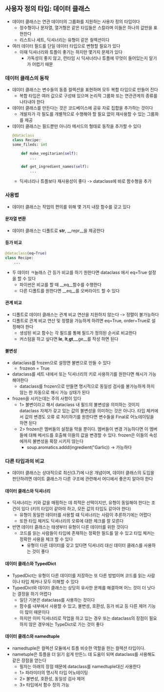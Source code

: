 ## 사용자 정의 타입: 데이터 클래스

- 데이터 클래스는 연관 데이터의 그룹화를 지원하는 사용자 정의 타입이다
    - 정수형이나 문자열, 열거형은 같은 타입들은 스칼라며 이들은 하나의 값만을 표현한다
    - 리스트나 세트, 딕셔너리는 유형이 같은 컬렉션이다
- 여러 데이터 필드를 단일 데이터 타입으로 변형할 필요가 있다
    - 이때 딕셔너리와 튜플이 좋기는 하지만 몇가지 문제가 있다
        - 가독성이 좋지 않고, 런타임 시 딕셔너리나 튜플에 무엇이 들어있는지 알기가 어렵기 때문

### 데이터 클래스의 동작

- 데이터 클래스는 변수들의 동종 컬렉션을 표현하며 모두 복합 타입으로 만들어 진다
    - 복합 타입은 여러 값으로 구성돼 있으며 논리적 그룹화 또는 연관관게의 종류를 나타내야 한다
- 데이터 클래스를 만든다는 것은 코드베이스에 공유 자료 집합을 추가하는 것이다
    - 개발자가 각 필도를 개별적으로 수행해야 할 필요 없이 재사용할 수 있는 그룹화를 제공
- 데이터 클래스는 필드뿐만 아니라 메서드의 형태로 동작을 추가할 수 있다
  ```python
  @dataclass
  class Recipe:
  some_fileds: int
  
      def make_vegitarian(self):
          ...
  
      def get_ingredient_names(self):
          ...
  ```
    - 딕셔너리나 튜플보다 재사용성이 좋다 -> dataclass에 바로 함수형을 추가

### 사용법

- 데이터 클래스는 작업의 편의를 위해 몇 가지 내장 함수를 갖고 있다

#### 문자열 변환

- 데이터 클래스는 디폴트로 __str__, __repr__을 제공한다

#### 등가 비교

```python
@dataclass(eq=True)
class Recipe:
    ...
```

- 두 데이터 ㅋ늘래스 간 등가 비교를 하기 원한다면 dataclass 에서 eq=True 설정을 할 수 있다
    - 파이썬은 비교를 할 때 __eq__함수를 수행한다
    - 다른 디폴트를 원한다면 __eq__를 오버라이드 할 수 있다

#### 관계 비교

- 디폴트로 데이터 클래스는 관계 비교 연산을 지원하지 않는다 -> 정렬이 불가능하다
- 디폴트로 관계 비교 연산 및 정렬을 가능하게 하려면 eq=True, order=True로 설정해야 한다
    - 생성된 비교 함수는 각 필드를 통해 필드가 정의된 순서로 비교한다
    - 커스텀을 하고 싶다면 __le__, __lt__,__gt__,__ge__를 작성 하면 된다

#### 불변성

- dataclass를 frozen으로 설정면 불변으로 만들 수 있다
    - frozeon = True
- dataclass를 세트 내에서 또는 딕셔너리의 키로 사용하기를 원한다면 해시가 가능 해야한다
    - dataclass를 frozen으로 만들면 명시적으로 동일성 검사를 불가능하게 하지 않는 한 자동으로 해시 가능 상태가 된다
- frozen을 시키는데는 주의 사항이 있다
    - 1> 불변이라고 해서 dataclass 내 필드의 불변성을 의미하는 것이지 dataclass 자체가 갖고 있는 값의 불변성을 의미하는 것은 아니다. 타입 체커에서 값의 변경도 오류 로 처리하기를 원한다면
      변수들을 Final로 어노테이팅을 하면 된다
    - 2> frozen은 멤버들의 설정을 막을 뿐이다. 멤버들이 변경 가능하다면 이 멤버들에 대해 메서드를 호출해 이들의 값을 변경할 수 있다. frozen은 이들의 속성에까지 불변성을 확장 시키지 않는다
        - soup.aromatics.addd(ingredient("Garlic)) -> 가능하다

### 다른 타입과의 비교

- 데이터 클래스는 상대적으로 최신(3.7)에 나온 개념이며, 데이터 클래스의 도입을 판단하려면 데이트 클래스가 다른 구조에 관련해서 어디에서 좋은지 알아야 한다

#### 데이터 클래스와 딕셔너리

- 딕셔너리는 키와 값을 매핑하는 데 최적은 선택이지만, 유형이 동일해야 한다는 조건이 있다 (키의 타입이 같아야 하고, 모든 값의 타입도 같아야 한다)
    - 유형이 동일한 데이터를 사용할 떄 딕셔너리는 사람이 추론하기에는 어렵다
    - 또한 타입 체커도 딕셔너리의 오류에 대한 체크를 잘 모른다
- 반면 데이터 클래스는 태생부터 유형이 다른 데이터를 위한 것이다
  - 코드를 읽는 사람들이 타입에 존재하는 정확한 필드를 알 수 있고 타입 체커는 정확한 사용을 체크 할 수 있다
    - 유형이 다른 데이터를 갖고 있다면 딕셔너리 대신 데이터 클래스를 사용하는 것이 좋다

#### 데이터 클래스와 TypedDict

- TypedDict는 유형이 다른 데이터를 저장하는 또 다른 방법이며 코드를 읽는 사람이나 타입 체커나 모두 이해할 수 있다
- TypedDict와 데이터 클래스는 상당히 유사한 문제를 해결하며 어느 것이 더 낫다는 결정을 하기 어렵다
    - 일단 기본은 dataclass를 사용하는 것이다
    - 함수를 내부에서 사용할 수 있고, 불변셩, 호환성, 등가 비교 등 다른 제어 기능이 많이 때문이다
    - 하지만 이미 딕셔너리로 작업을 하고 있는 경우 또는 dataclass의 장점이 필요하지 않은 경우에는 TypeDict로 가는 것이 좋다

#### 데이터 클래스와 namedtuple

- namedtuple은 컬렉션 모듈에서 튜플 비슷한 역할을 한는 컬렉션 타입이다.
- nametuple은 튜플을 더 읽기 쉽게 만든느 데 도움이 되며 dataclass를 사용해도 같은 장점을 얻는다
    - 필자는 아래의 장점 때문에 dataclass를 namedtuple대신 사용한다
    - 1> 파라미터의 명시적 타입 어노테이팅
    - 2> 불변성, 호환성, 동일성 검사 제어
    - 3> 타입에서 함수 정의 가능 
